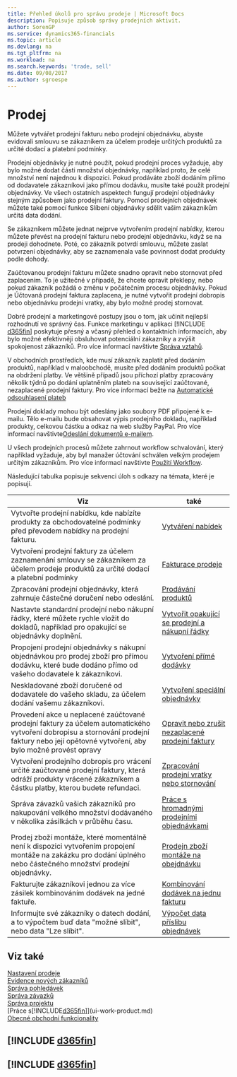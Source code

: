 ```yaml
---
title: Přehled úkolů pro správu prodeje | Microsoft Docs
description: Popisuje způsob správy prodejních aktivit.
author: SorenGP
ms.service: dynamics365-financials
ms.topic: article
ms.devlang: na
ms.tgt_pltfrm: na
ms.workload: na
ms.search.keywords: 'trade, sell'
ms.date: 09/08/2017
ms.author: sgroespe
---
```

# <a name="sales"></a>Prodej
Můžete vytvářet prodejní fakturu nebo prodejní objednávku, abyste evidovali smlouvu se zákazníkem za účelem prodeje určitých produktů za určité dodací a platební podmínky.

Prodejní objednávky je nutné použít, pokud prodejní proces vyžaduje, aby bylo možné dodat části množství objednávky, například proto, že celé množství není najednou k dispozici. Pokud prodáváte zboží dodáním přímo od dodavatele zákazníkovi jako přímou dodávku, musíte také použít prodejní objednávky. Ve všech ostatních aspektech fungují prodejní objednávky stejným způsobem jako prodejní faktury. Pomocí prodejních objednávek můžete také pomocí funkce Slíbení objednávky sdělit vašim zákazníkům určitá data dodání.  

Se zákazníkem můžete jednat nejprve vytvořením prodejní nabídky, kterou můžete převést na prodejní fakturu nebo prodejní objednávku, když se na prodeji dohodnete. Poté, co zákazník potvrdí smlouvu, můžete zaslat potvrzení objednávky, aby se zaznamenala vaše povinnost dodat produkty podle dohody.

Zaúčtovanou prodejní fakturu můžete snadno opravit nebo stornovat před zaplacením. To je užitečné v případě, že chcete opravit překlepy, nebo pokud zákazník požádá o změnu v počátečním procesu objednávky. Pokud je Účtovaná prodejní faktura zaplacena, je nutné vytvořit prodejní dobropis nebo objednávku prodejní vratky, aby bylo možné prodej stornovat.

Dobré prodejní a marketingové postupy jsou o tom, jak učinit nejlepší rozhodnutí ve správný čas. Funkce marketingu v aplikaci [!INCLUDE [d365fin](includes/d365fin_md.md)] poskytuje přesný a včasný přehled o kontaktních informacích, aby bylo možné efektivněji obsluhovat potenciální zákazníky a zvýšit spokojenost zákazníků. Pro více informací navštivte [Správa vztahů](marketing-relationship-management.md).

V obchodních prostředích, kde musí zákazník zaplatit před dodáním produktů, například v maloobchodě, musíte před dodáním produktů počkat na obdržení platby. Ve většině případů jsou příchozí platby zpracovány několik týdnů po dodání uplatněním plateb na související zaúčtované, nezaplacené prodejní faktury. Pro více informací bežte na [Automatické odsouhlasení plateb](receivables-how-reconcile-payments-auto-application.md)

Prodejní doklady mohou být odeslány jako soubory PDF připojené k e-mailu. Tělo e-mailu bude obsahovat výpis prodejního dokladu, například produkty, celkovou částku a odkaz na web služby PayPal. Pro více informací navštivte[Odeslání dokumentů e-mailem](ui-how-send-documents-email.md).

U všech prodejních procesů můžete zahrnout workflow schvalování, který například vyžaduje, aby byl manažer účtování schválen velkým prodejem určitým zákazníkům. Pro více informací navštivte [Použití Workflow](across-use-workflows.md).

Následující tabulka popisuje sekvenci úloh s odkazy na témata, které je popisují.

| Viz | také |
| --- | --- |
| Vytvořte prodejní nabídku, kde nabízíte produkty za obchodovatelné podmínky před převodem nabídky na prodejní fakturu. |[Vytváření nabídek](sales-how-make-offers.md) |
| Vytvoření prodejní faktury za účelem zaznamenání smlouvy se zákazníkem za účelem prodeje produktů za určité dodací a platební podmínky |[Fakturace prodeje](sales-how-invoice-sales.md) |
| Zpracování prodejní objednávky, která zahrnuje částečné doručení nebo odeslání. |[Prodávání produktů](sales-how-sell-products.md) |
|Nastavte standardní prodejní nebo nákupní řádky, které můžete rychle vložit do dokladů, například pro opakující se objednávky doplnění.|[Vytvořit opakující se prodejní a nákupní řádky](sales-how-work-standard-lines.md)|  
| Propojení prodejní objednávky s nákupní objednávkou pro prodej zboží pro přímou dodávku, které bude dodáno přímo od vašeho dodavatele k zákazníkovi. |[Vytvoření přímé dodávky](sales-how-drop-shipment.md) |
|Neskladované zboží doručené od dodavatele do vašeho skladu, za účelem dodání vašemu zákazníkovi.|[Vytvoření speciální objednávky](sales-how-to-create-special-orders.md)|
| Provedení akce u neplacené zaúčtované prodejní faktury za účelem automatického vytvoření dobropisu a stornování prodejní faktury nebo její opětovné vytvoření, aby bylo možné provést opravy |[Opravit nebo zrušit nezaplacené prodejní faktury](sales-how-correct-cancel-sales-invoice.md) |
| Vytvoření prodejního dobropis pro vrácení určité zaúčtované prodejní faktury, která odráží produkty vrácené zákazníkem a částku platby, kterou budete refundaci. |[Zpracování prodejní vratky nebo stornování](sales-how-process-sales-returns-cancellations.md) |
|Správa závazků vašich zákazníků pro nakupování velkého množství dodávaného v několika zásilkách v průběhu času.|[Práce s hromadnými prodejními objednávkami](sales-how-to-create-blanket-sales-orders.md)|
|Prodej zboží montáže, které momentálně není k dispozici vytvořením propojení montáže na zakázku pro dodání úplného nebo částečného množství prodejní objednávky.|[Prodejn zboží montáže na obejdnávku](assembly-how-to-sell-items-assembled-to-order.md)|
|Fakturujte zákazníkovi jednou za více zásilek kombinováním dodávek na jedné faktuře.|[Kombinování dodávek na jednu fakturu](sales-how-to-combine-shipments-on-a-single-invoice.md)|
|Informujte své zákazníky o datech dodání, a to výpočtem buď data "možné slíbit", nebo data "Lze slíbit".|[Výpočet data příslibu objednávek](sales-how-to-calculate-order-promising-dates.md)|

## <a name="see-also"></a>Viz také
[Nastavení prodeje](sales-setup-sales.md)  
[Evidence nových zákazníků](sales-how-register-new-customers.md)  
[Správa pohledávek](receivables-manage-receivables.md)  
[Správa závazků](payables-manage-payables.md)  
[Správa projektu](projects-manage-projects.md)     
[Práce s[!INCLUDE[d365fin](includes/d365fin_md.md)]](ui-work-product.md)  
[Obecné obchodní funkcionality](ui-across-business-areas.md)

## [!INCLUDE [d365fin](includes/free_trial_md.md)]  
## [!INCLUDE [d365fin](includes/training_link_md.md)]
